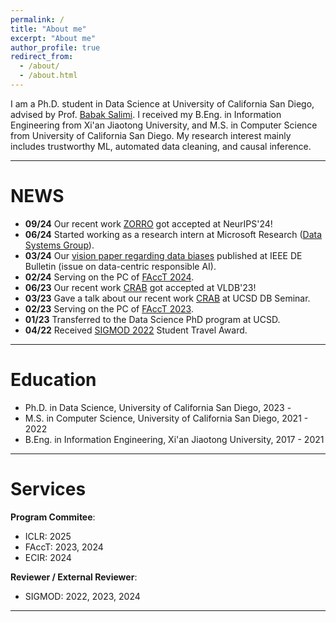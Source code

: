 ```yaml
---
permalink: /
title: "About me"
excerpt: "About me"
author_profile: true
redirect_from: 
  - /about/
  - /about.html
---
```


I am a Ph.D. student in Data Science at University of California San Diego, advised by Prof. [Babak Salimi](https://bsalimi.github.io/). I received my B.Eng. in Information Engineering from Xi'an Jiaotong University, and M.S. in Computer Science from University of California San Diego. My research interest mainly includes trustworthy ML, automated data cleaning, and causal inference.

---

NEWS
======
* **09/24** Our recent work [ZORRO](https://arxiv.org/pdf/2405.18549) got accepted at NeurIPS'24!
* **06/24** Started working as a research intern at Microsoft Research ([Data Systems Group](https://www.microsoft.com/en-us/research/group/datasystems/)).
* **03/24** Our [vision paper regarding data biases](http://sites.computer.org/debull/A24mar/p18.pdf) published at IEEE DE Bulletin (issue on data-centric responsible AI).
* **02/24** Serving on the PC of [FAccT 2024](https://facctconference.org/2024/).
* **06/23** Our recent work [CRAB](https://dl.acm.org/doi/abs/10.14778/3611479.3611498) got accepted at VLDB'23!
* **03/23** Gave a talk about our recent work [CRAB](https://dl.acm.org/doi/abs/10.14778/3611479.3611498) at UCSD DB Seminar.
* **02/23** Serving on the PC of [FAccT 2023](https://facctconference.org/2023/).
* **01/23** Transferred to the Data Science PhD program at UCSD.
* **04/22** Received [SIGMOD 2022](https://sigmodconf.hosting.acm.org/2022/) Student Travel Award.

---

Education
======
* Ph.D. in Data Science, University of California San Diego, 2023 -
* M.S. in Computer Science, University of California San Diego, 2021 - 2022
* B.Eng. in Information Engineering, Xi'an Jiaotong University, 2017 - 2021

---

Services
======
**Program Commitee**:
* ICLR: 2025
* FAccT: 2023, 2024
* ECIR: 2024

**Reviewer / External Reviewer**: 
* SIGMOD: 2022, 2023, 2024

<!-- ---

*I am looking for Research Intern/Machine Learning Intern roles at summer 2024. Please feel free to reach out to me if you think I would be a good fit.* -->

---



<script type='text/javascript' id='clustrmaps' src='//cdn.clustrmaps.com/map_v2.js?cl=080808&w=200&t=n&d=EDRFLLmYV_04jV0XECpDJonac7HIQqparNoTmPbFMvo&co=ffffff&cmo=3acc3a&cmn=ff5353&ct=808080'></script>